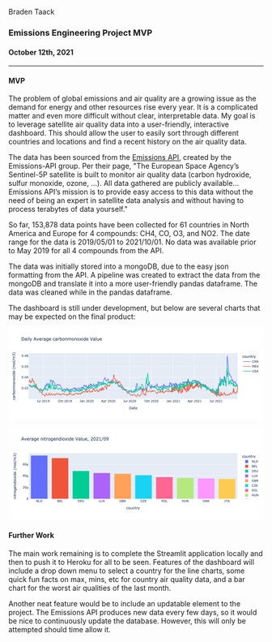 Braden Taack
### Emissions Engineering Project MVP
#### October 12th, 2021
___

#### MVP
  
The problem of global emissions and air quality are a growing issue as the demand for energy and other resources rise every year. It is a complicated matter and even more difficult without clear, interpretable data. My goal is to leverage satellite air quality data into a user-friendly, interactive dashboard. This should allow the user to easily sort through different countries and locations and find a recent history on the air quality data. 

The data has been sourced from the [Emissions API](https://emissions-api.org/), created by the Emissions-API group. Per their page, "The European Space Agency’s Sentinel-5P satellite is built to monitor air quality data (carbon hydroxide, sulfur monoxide, ozone, …). All data gathered are publicly available... Emissions API’s mission is to provide easy access to this data without the need of being an expert in satellite data analysis and without having to process terabytes of data yourself."

So far, 153,878 data points have been collected for 61 countries in North America and Europe for 4 compounds: CH4, CO, O3, and NO2. The date range for the data is 2019/05/01 to 2021/10/01. No data was available prior to May 2019 for all 4 compounds from the API. 

The data was initially stored into a mongoDB, due to the easy json formatting from the API. A pipeline was created to extract the data from the mongoDB and translate it into a more user-friendly pandas dataframe. The data was cleaned while in the pandas dataframe. 

The dashboard is still under development, but below are several charts that may be expected on the final product:

![](co_line.png)
  
![](no2_bar.png)

#### Further Work  
The main work remaining is to complete the Streamlit application locally and then to push it to Heroku for all to be seen. Features of the dashboard will include a drop down menu to select a country for the line charts, some quick fun facts on max, mins, etc for country air quality data, and a bar chart for the worst air qualities of the last month. 

Another neat feature would be to include an updatable element to the project. The Emissions API produces new data every few days, so it would be nice to continuously update the database. However, this will only be attempted should time allow it. 
